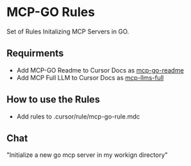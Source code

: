 # MCP-GO Rules
Set of Rules Initalizing MCP Servers in GO.

## Requirments
- Add MCP-GO Readme to Cursor Docs as [mcp-go-readme](https://raw.githubusercontent.com/mark3labs/mcp-go/refs/heads/main/README.md)
- Add MCP Full LLM to Cursor Docs as [mcp-llms-full](https://modelcontextprotocol.io/llms-full.txt)


## How to use the Rules
- Add rules to .cursor/rule/mcp-go-rule.mdc

## Chat
"Initialize a new go mcp server in my workign directory"